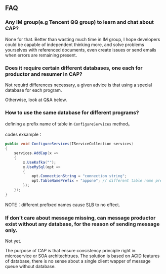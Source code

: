 ## FAQ

### Any IM group(e.g Tencent QQ group) to learn and chat about CAP?

None for that. Better than wasting much time in IM group, I hope developers could be capable of independent thinking more, and solve problems yourselves with referenced documents, even create issues or send emails when errors are remaining present.

###  Does it require certain different databases, one each for productor and resumer in CAP?

Not requird differences necessary, a given advice is that using a special database for each program.

Otherwise, look at Q&A below.

###  How to use the same database for different programs?

defining a prefix name of table in `ConfigureServices` method。
 
codes exsample：

```c#
public void ConfigureServices(IServiceCollection services)
{
    services.AddCap(x =>
    {
        x.UseKafka("");
        x.UseMySql(opt =>
        {
            opt.ConnectionString = "connection string";
            opt.TableNamePrefix = "appone"; // different table name prefix here
        });
    });
}
```

NOTE：different prefixed names cause SLB to no effect.

###  If don't care about message missing, can message productor exist without any database, for the reason of sending message only.

Not yet.

The purpose of CAP is that ensure consistency principle right in microservice or SOA architechtrues. The solution is based on ACID features of database, there is no sense about a single client wapper of message queue without database.
